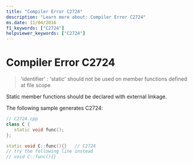 ```yaml
---
title: "Compiler Error C2724"
description: "Learn more about: Compiler Error C2724"
ms.date: 11/04/2016
f1_keywords: ["C2724"]
helpviewer_keywords: ["C2724"]
---
```

# Compiler Error C2724

> 'identifier' : 'static' should not be used on member functions defined at file scope

Static member functions should be declared with external linkage.

The following sample generates C2724:

```cpp
// C2724.cpp
class C {
   static void func();
};

static void C::func(){}   // C2724
// try the following line instead
// void C::func(){}
```
